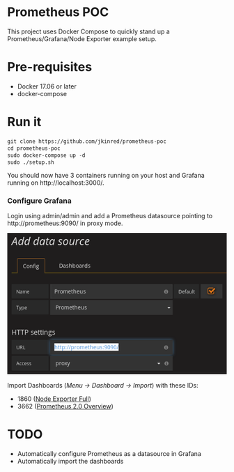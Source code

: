 # Prometheus POC

This project uses Docker Compose to quickly stand up a Prometheus/Grafana/Node Exporter example setup.

# Pre-requisites

* Docker 17.06 or later
* docker-compose

# Run it

```
git clone https://github.com/jkinred/prometheus-poc
cd prometheus-poc
sudo docker-compose up -d
sudo ./setup.sh
```

You should now have 3 containers running on your host and Grafana running on http://localhost:3000/.

### Configure Grafana

Login using admin/admin and add a Prometheus datasource pointing to http://prometheus:9090/ in proxy mode.

![Prometheus Datasource Configuration](datasource_config.png?raw=true)

Import Dashboards (*Menu -> Dashboard -> Import*) with these IDs:

* 1860 ([Node Exporter Full](https://grafana.com/dashboards/1860))
* 3662 ([Prometheus 2.0 Overview](https://grafana.com/dashboards/3662))

# TODO

* Automatically configure Prometheus as a datasource in Grafana
* Automatically import the dashboards
